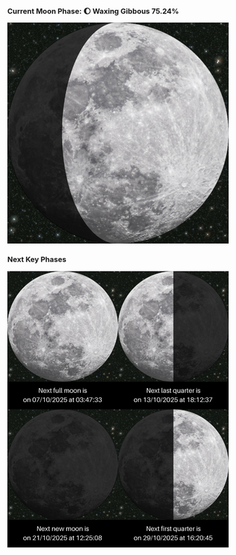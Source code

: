 ### Current Moon Phase: 🌔 Waxing Gibbous 75.24%
![Moon Phase](moonphase.png)
### Next Key Phases
![Gallery](gallery.png)